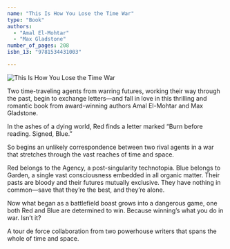 ```yaml
---
name: "This Is How You Lose the Time War"
type: "Book"
authors:
  - "Amal El-Mohtar"
  - "Max Gladstone"
number_of_pages: 208
isbn_13: "9781534431003"

---
```

![This Is How You Lose the Time War](https://covers.openlibrary.org/b/olid/OL27901088M-L.jpg)

Two time-traveling agents from warring futures, working their way through the past, begin to exchange letters—and fall in love in this thrilling and romantic book from award-winning authors Amal El-Mohtar and Max Gladstone.

In the ashes of a dying world, Red finds a letter marked “Burn before reading. Signed, Blue.”

So begins an unlikely correspondence between two rival agents in a war that stretches through the vast reaches of time and space.

Red belongs to the Agency, a post-singularity technotopia. Blue belongs to Garden, a single vast consciousness embedded in all organic matter. Their pasts are bloody and their futures mutually exclusive. They have nothing in common—save that they’re the best, and they’re alone.

Now what began as a battlefield boast grows into a dangerous game, one both Red and Blue are determined to win. Because winning’s what you do in war. Isn’t it?

A tour de force collaboration from two powerhouse writers that spans the whole of time and space.